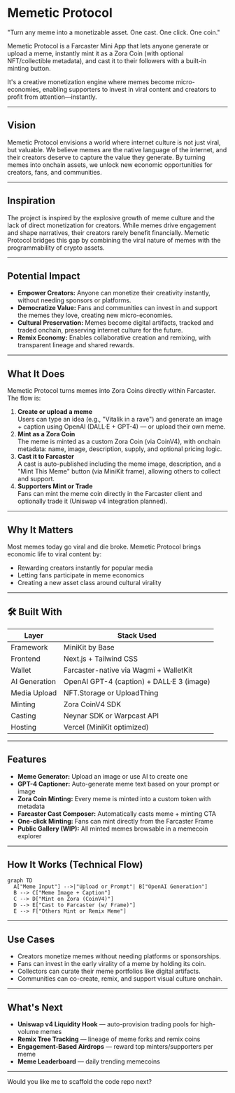 # Memetic Protocol

"Turn any meme into a monetizable asset. One cast. One click. One coin."

Memetic Protocol is a Farcaster Mini App that lets anyone generate or upload a meme, instantly mint it as a Zora Coin (with optional NFT/collectible metadata), and cast it to their followers with a built-in minting button.

It's a creative monetization engine where memes become micro-economies, enabling supporters to invest in viral content and creators to profit from attention—instantly.

---

## Vision

Memetic Protocol envisions a world where internet culture is not just viral, but valuable. We believe memes are the native language of the internet, and their creators deserve to capture the value they generate. By turning memes into onchain assets, we unlock new economic opportunities for creators, fans, and communities.

---

## Inspiration

The project is inspired by the explosive growth of meme culture and the lack of direct monetization for creators. While memes drive engagement and shape narratives, their creators rarely benefit financially. Memetic Protocol bridges this gap by combining the viral nature of memes with the programmability of crypto assets.

---

## Potential Impact

- **Empower Creators:** Anyone can monetize their creativity instantly, without needing sponsors or platforms.
- **Democratize Value:** Fans and communities can invest in and support the memes they love, creating new micro-economies.
- **Cultural Preservation:** Memes become digital artifacts, tracked and traded onchain, preserving internet culture for the future.
- **Remix Economy:** Enables collaborative creation and remixing, with transparent lineage and shared rewards.

---

## What It Does

Memetic Protocol turns memes into Zora Coins directly within Farcaster. The flow is:

1. **Create or upload a meme**  
   Users can type an idea (e.g., "Vitalik in a rave") and generate an image + caption using OpenAI (DALL·E + GPT-4) — or upload their own meme.
2. **Mint as a Zora Coin**  
   The meme is minted as a custom Zora Coin (via CoinV4), with onchain metadata: name, image, description, supply, and optional pricing logic.
3. **Cast it to Farcaster**  
   A cast is auto-published including the meme image, description, and a "Mint This Meme" button (via MiniKit frame), allowing others to collect and support.
4. **Supporters Mint or Trade**  
   Fans can mint the meme coin directly in the Farcaster client and optionally trade it (Uniswap v4 integration planned).

---

## Why It Matters

Most memes today go viral and die broke. Memetic Protocol brings economic life to viral content by:

- Rewarding creators instantly for popular media
- Letting fans participate in meme economics
- Creating a new asset class around cultural virality

---

## 🛠 Built With

| Layer      | Stack Used                                              |
|-----------|---------------------------------------------------------|
| Framework | MiniKit by Base                                         |
| Frontend  | Next.js + Tailwind CSS                                  |
| Wallet    | Farcaster-native via Wagmi + WalletKit                  |
| AI Generation | OpenAI GPT-4 (caption) + DALL·E 3 (image)           |
| Media Upload | NFT.Storage or UploadThing                           |
| Minting   | Zora CoinV4 SDK                                        |
| Casting   | Neynar SDK or Warpcast API                              |
| Hosting   | Vercel (MiniKit optimized)                              |

---

## Features

-  **Meme Generator:** Upload an image or use AI to create one
-  **GPT-4 Captioner:** Auto-generate meme text based on your prompt or image
-  **Zora Coin Minting:** Every meme is minted into a custom token with metadata
-  **Farcaster Cast Composer:** Automatically casts meme + minting CTA
-  **One-click Minting:** Fans can mint directly from the Farcaster Frame
-  **Public Gallery (WIP):** All minted memes browsable in a memecoin explorer

---

## How It Works (Technical Flow)

```mermaid
graph TD
  A["Meme Input"] -->|"Upload or Prompt"| B["OpenAI Generation"]
  B --> C["Meme Image + Caption"]
  C --> D["Mint on Zora (CoinV4)"]
  D --> E["Cast to Farcaster (w/ Frame)"]
  E --> F["Others Mint or Remix Meme"]
```

---

## Use Cases

- Creators monetize memes without needing platforms or sponsorships.
- Fans can invest in the early virality of a meme by holding its coin.
- Collectors can curate their meme portfolios like digital artifacts.
- Communities can co-create, remix, and support visual culture onchain.

---

## What's Next

- **Uniswap v4 Liquidity Hook** — auto-provision trading pools for high-volume memes
- **Remix Tree Tracking** — lineage of meme forks and remix coins
- **Engagement-Based Airdrops** — reward top minters/supporters per meme
- **Meme Leaderboard** — daily trending memecoins

---

Would you like me to scaffold the code repo next? 
